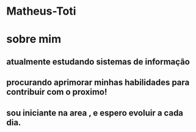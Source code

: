 # Matheus-Toti
# sobre mim
## atualmente estudando sistemas de informação 
## procurando aprimorar minhas habilidades para contribuir com o proximo!
## sou iniciante na area , e espero evoluir a cada dia.





